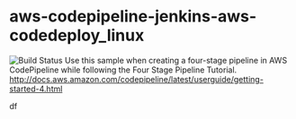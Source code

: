 # aws-codepipeline-jenkins-aws-codedeploy_linux 
![Build Status](http://ci.nawth.io:8080/job/MyDemoProject/badge/icon)
Use this sample when creating a four-stage pipeline in AWS CodePipeline while following the Four Stage Pipeline Tutorial. http://docs.aws.amazon.com/codepipeline/latest/userguide/getting-started-4.html


df